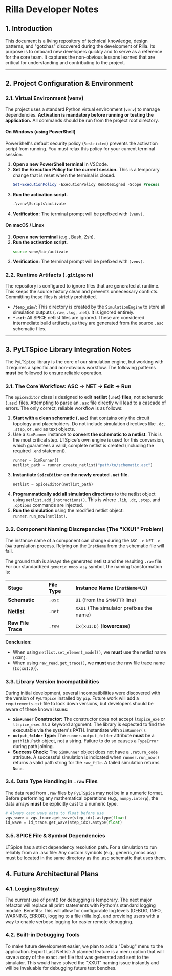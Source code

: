 # Rilla Developer Notes

## 1. Introduction

This document is a living repository of technical knowledge, design patterns, and "gotchas" discovered during the development of Rilla. Its purpose is to onboard new developers quickly and to serve as a reference for the core team. It captures the non-obvious lessons learned that are critical for understanding and contributing to the project.

---

## 2. Project Configuration & Environment

### 2.1. Virtual Environment (venv)

The project uses a standard Python virtual environment (`venv`) to manage dependencies. **Activation is mandatory before running or testing the application.** All commands should be run from the project root directory.

#### On Windows (using PowerShell)

PowerShell's default security policy (`Restricted`) prevents the activation script from running. You must relax this policy for your current terminal session.

1.  **Open a new PowerShell terminal** in VSCode.
2.  **Set the Execution Policy for the current session.** This is a temporary change that is reset when the terminal is closed.
    ```powershell
    Set-ExecutionPolicy -ExecutionPolicy RemoteSigned -Scope Process
    ```
3.  **Run the activation script.**
    ```powershell
    .\venv\Scripts\activate
    ```
4.  **Verification:** The terminal prompt will be prefixed with `(venv)`.

#### On macOS / Linux

1.  **Open a new terminal** (e.g., Bash, Zsh).
2.  **Run the activation script.**
    ```bash
    source venv/bin/activate
    ```
3.  **Verification:** The terminal prompt will be prefixed with `(venv)`.

### 2.2. Runtime Artifacts (`.gitignore`)

The repository is configured to ignore files that are generated at runtime. This keeps the source history clean and prevents unnecessary conflicts. Committing these files is strictly prohibited.

- **`/temp_sim/`**: This directory is created by the `SimulationEngine` to store all simulation outputs (`.raw`, `.log`, `.net`). It is ignored entirely.
- **`*.net`**: All SPICE netlist files are ignored. These are considered intermediate build artifacts, as they are generated from the source `.asc` schematic files.

---

## 3. PyLTSpice Library Integration Notes

The `PyLTSpice` library is the core of our simulation engine, but working with it requires a specific and non-obvious workflow. The following patterns **must** be followed to ensure reliable operation.

### 3.1. The Core Workflow: ASC -> NET -> Edit -> Run

The `SpiceEditor` class is designed to edit **netlist (`.net`) files**, not schematic (`.asc`) files. Attempting to parse an `.asc` file directly will lead to a cascade of errors. The only correct, reliable workflow is as follows:

1.  **Start with a clean schematic (`.asc`)** that contains only the circuit topology and placeholders. Do not include simulation directives like `.dc`, `.step`, or `.end` as text objects.
2.  Use a `SimRunner` instance to **convert the schematic to a netlist**. This is the most critical step. LTSpice's own engine is used for this conversion, which guarantees a valid, complete netlist is created (including the required `.end` statement).
    ```python
    runner = SimRunner()
    netlist_path = runner.create_netlist("path/to/schematic.asc")
    ```
3.  **Instantiate `SpiceEditor` on the newly created `.net` file.**
    ```python
    netlist = SpiceEditor(netlist_path)
    ```
4.  **Programmatically add all simulation directives** to the netlist object using `netlist.add_instructions()`. This is where `.lib`, `.dc`, `.step`, and `.options` commands are injected.
5.  **Run the simulation** using the modified netlist object: `runner.run_now(netlist)`.

### 3.2. Component Naming Discrepancies (The "XXU1" Problem)

The instance name of a component can change during the `ASC -> NET -> RAW` translation process. Relying on the `InstName` from the schematic file will fail.

The ground truth is always the generated netlist and the resulting `.raw` file. For our standardized `generic_nmos.asy` symbol, the naming transformation is:

| Stage | File Type | Instance Name (`InstName=U1`) |
| :--- | :--- | :--- |
| **Schematic** | `.asc` | `U1` (from the `SYMATTR` line) |
| **Netlist** | `.net` | `XXU1` (The simulator prefixes the name) |
| **Raw File Trace**| `.raw` | `Ix(xu1:D)` (**lowercase**) |

**Conclusion:**
- When using `netlist.set_element_model()`, we **must** use the netlist name (`XXU1`).
- When using `raw_read.get_trace()`, we **must** use the raw file trace name (`Ix(xu1:D)`).

### 3.3. Library Version Incompatibilities

During initial development, several incompatibilities were discovered with the version of `PyLTSpice` installed by `pip`. Future work will add a `requirements.txt` file to lock down versions, but developers should be aware of these known issues:

- **`SimRunner` Constructor:** The constructor does not accept `ltspice_exe` or `ltspice_exec` as a keyword argument. The library is expected to find the executable via the system's PATH. Instantiate with `SimRunner()`.
- **`output_folder` Type:** The `runner.output_folder` attribute **must** be a `pathlib.Path` object, not a string. Failure to do so causes a `TypeError` during path joining.
- **Success Check:** The `SimRunner` object does not have a `.return_code` attribute. A successful simulation is indicated when `runner.run_now()` returns a valid path string for the `raw_file`. A failed simulation returns `None`.

### 3.4. Data Type Handling in `.raw` Files

The data read from `.raw` files by `PyLTSpice` may not be in a numeric format. Before performing any mathematical operations (e.g., `numpy.interp`), the data arrays **must** be explicitly cast to a numeric type.

```python
# Always cast wave data to float before use
vgs_wave = vgs_trace.get_wave(step_idx).astype(float)
id_wave = id_trace.get_wave(step_idx).astype(float)
```

### 3.5. SPICE File & Symbol Dependencies
LTSpice has a strict dependency resolution path. For a simulation to run reliably from an .asc file:
Any custom symbols (e.g., generic_nmos.asy) must be located in the same directory as the .asc schematic that uses them.

## 4. Future Architectural Plans

### 4.1. Logging Strategy
The current use of print() for debugging is temporary. The next major refactor will replace all print statements with Python's standard logging module.
Benefits: This will allow for configurable log levels (DEBUG, INFO, WARNING, ERROR), logging to a file (rilla.log), and providing users with a way to enable verbose logging for easier remote debugging.

### 4.2. Built-in Debugging Tools
To make future development easier, we plan to add a "Debug" menu to the application.
Export Last Netlist: A planned feature is a menu option that will save a copy of the exact .net file that was generated and sent to the simulator. This would have solved the "XXU1" naming issue instantly and will be invaluable for debugging future test benches.